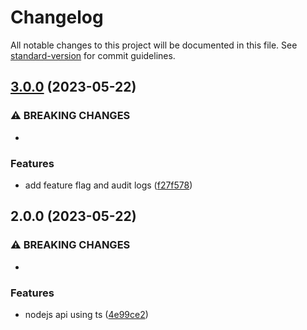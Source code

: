 # Changelog

All notable changes to this project will be documented in this file. See [standard-version](https://github.com/conventional-changelog/standard-version) for commit guidelines.

## [3.0.0](https://github.com/jayantapaul-18/node-api/compare/v2.0.0...v3.0.0) (2023-05-22)

### ⚠ BREAKING CHANGES

-

### Features

- add feature flag and audit logs ([f27f578](https://github.com/jayantapaul-18/node-api/commit/f27f5780171e6916e37fa93b3cb5680eac513d14))

## 2.0.0 (2023-05-22)

### ⚠ BREAKING CHANGES

-

### Features

- nodejs api using ts ([4e99ce2](https://github.com/jayantapaul-18/node-api/commit/4e99ce20aa389154387452e9a904e2965c24dba4))
